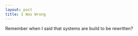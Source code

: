 ```yaml
---
layout: post
title: I Was Wrong
---
```


Remember when I said that systems are build to be rewritten?